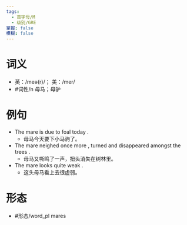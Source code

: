 ```yaml
---
tags:
  - 首字母/M
  - 级别/GRE
掌握: false
模糊: false
---
```

# 词义
- 英：/meə(r)/； 美：/mer/
- #词性/n  母马；母驴
# 例句
- The mare is due to foal today .
	- 母马今天要下小马驹了。
- The mare neighed once more , turned and disappeared amongst the trees .
	- 母马又嘶鸣了一声，扭头消失在树林里。
- The mare looks quite weak .
	- 这头母马看上去很虚弱。
# 形态
- #形态/word_pl mares
